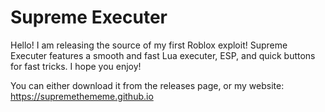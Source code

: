 # Supreme Executer
Hello! I am releasing the source of my first Roblox exploit! Supreme Executer features a smooth and fast Lua executer, ESP, and quick buttons for fast tricks. I hope you enjoy!

You can either download it from the releases page, or my website: https://supremethememe.github.io
